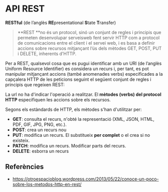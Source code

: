 # API REST

**RESTful** (de l’anglès **RE**presentational **S**tate **T**ransfer)

> **REST **no és un protocol, sinó un conjunt de regles i principis que permeten desenvolupar serveisweb fent servir HTTP com a protocol de comunicacions entre el client i el servei web, i es basa a definir accions sobre recursos mitjançant l’ús dels mètodes GET, POST, PUT i DELETE, inherents d'HTTP.

Per a REST, qualsevol cosa que es pugui identificar amb un URI (de l’anglès Uniform Resource Identifier) es considera un recurs i, per tant, es pot manipular mitjançant accions (també anomenades verbs) especificades a la capçalera HTTP de les peticions seguint el següent conjunt de regles i principis que regeixen REST:

La url no ha d'indicar l'operació a realitzar. 
El **mètodes (verbs) del protocol HTTP** especifiquen les accions sobre els recursos.

Segons els estàndards de HTTP, els mètodes s'han d'utilitzar per:

* **GET**: consulta el recurs, n'obté la representació (XML, JSON, HTML, PDF, GIF, JPG, PNG, etc.).
* **POST**: crea un recurs nou
* **PUT**: modifica un recurs. El substitueix **per complet** o el crea si no existeix.
* **PATCH**: modifica un recurs. Modificar parts del recurs.
* **DELETE**: esborra un recurs

## Referències

* https://otroespacioblog.wordpress.com/2013/05/22/conoce-un-poco-sobre-los-metodos-http-en-rest/